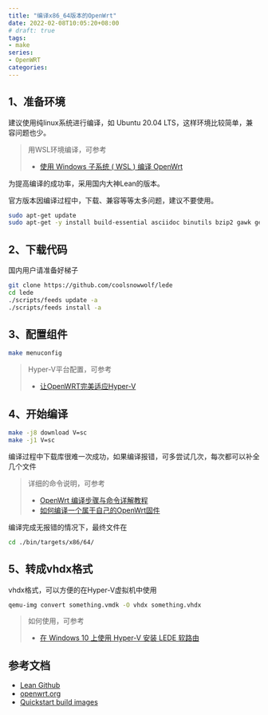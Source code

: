 ```yaml
---
title: "编译x86_64版本的OpenWrt"
date: 2022-02-08T10:05:20+08:00
# draft: true
tags:
- make
series:
- OpenWRT
categories:
---
```


## 1、准备环境

建议使用纯linux系统进行编译，如 Ubuntu 20.04 LTS，这样环境比较简单，兼容问题也少。

> 用WSL环境编译，可参考  
> - [使用 Windows 子系统 ( WSL ) 编译 OpenWrt](https://p3terx.com/archives/compiling-openwrt-with-wsl.html)

为提高编译的成功率，采用国内大神Lean的版本。

官方版本因编译过程中，下载、兼容等等太多问题，建议不要使用。

```bash
sudo apt-get update
sudo apt-get -y install build-essential asciidoc binutils bzip2 gawk gettext git libncurses5-dev libz-dev patch python3 python2.7 unzip zlib1g-dev lib32gcc1 libc6-dev-i386 subversion flex uglifyjs git-core gcc-multilib p7zip p7zip-full msmtp libssl-dev texinfo libglib2.0-dev xmlto qemu-utils upx libelf-dev autoconf automake libtool autopoint device-tree-compiler g++-multilib antlr3 gperf wget curl swig rsync
```

## 2、下载代码

国内用户请准备好梯子
```bash
git clone https://github.com/coolsnowwolf/lede
cd lede
./scripts/feeds update -a
./scripts/feeds install -a
```

## 3、配置组件

```bash
make menuconfig
```
> Hyper-V平台配置，可参考  
> - [让OpenWRT完美适应Hyper-V](https://soha.moe/post/make-openwrt-fits-hyperv.html)

## 4、开始编译

```bash
make -j8 download V=sc
make -j1 V=sc
```
编译过程中下载库很难一次成功，如果编译报错，可多尝试几次，每次都可以补全几个文件
> 详细的命令说明，可参考  
> - [OpenWrt 编译步骤与命令详解教程](https://p3terx.com/archives/openwrt-compilation-steps-and-commands.html)  
> - [如何编译一个属于自己的OpenWrt固件](https://openwrt.club/1.html)

编译完成无报错的情况下，最终文件在
```bash
cd ./bin/targets/x86/64/
```

## 5、转成vhdx格式

vhdx格式，可以方便的在Hyper-V虚拟机中使用
```bash
qemu-img convert something.vmdk -O vhdx something.vhdx
```
> 如何使用，可参考  
> - [在 Windows 10 上使用 Hyper-V 安装 LEDE 软路由](https://blog.skk.moe/post/hyper-v-win10-lede/)


## 参考文档

- [Lean Github](https://github.com/coolsnowwolf/lede)  
- [openwrt.org](https://openwrt.org/)  
- [Quickstart build images](https://openwrt.org/docs/guide-developer/quickstart-build-images)